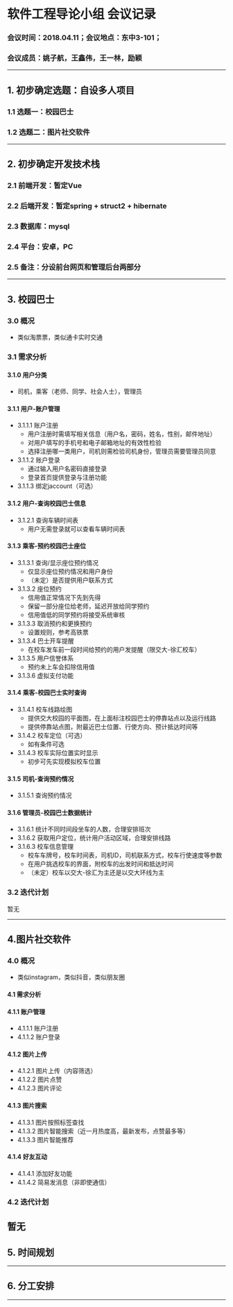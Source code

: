 # 软件工程导论小组 会议记录
### 会议时间：2018.04.11；会议地点：东中3-101；
### 会议成员：姚子航，王鑫伟，王一林，励颖
---

## 1. 初步确定选题：自设多人项目
### 1.1 选题一：校园巴士
### 1.2 选题二：图片社交软件
---

## 2. 初步确定开发技术栈
### 2.1 前端开发：暂定Vue
### 2.2 后端开发：暂定spring + struct2 + hibernate
### 2.3 数据库：mysql
### 2.4 平台：安卓，PC
### 2.5 备注：分设前台网页和管理后台两部分
---

## 3. 校园巴士
### 3.0 概况
- 类似淘票票，类似通卡实时交通

### 3.1 需求分析
#### 3.1.0 用户分类
- 司机，乘客（老师、同学、社会人士），管理员
#### 3.1.1 用户-账户管理
- 3.1.1.1 账户注册
    - 用户注册时需填写相关信息（用户名，密码，姓名，性别，邮件地址）
    - 对用户填写的手机号和电子邮箱地址的有效性检验
    - 选择注册哪一类用户，司机则需检验司机身份，管理员需要管理员同意
- 3.1.1.2 账户登录
    - 通过输入用户名密码直接登录
    - 登录首页提供登录与注册功能
- 3.1.1.3 绑定jaccount（可选）
#### 3.1.2 用户-查询校园巴士信息
- 3.1.2.1 查询车辆时间表
    - 用户无需登录就可以查看车辆时间表
#### 3.1.3 乘客-预约校园巴士座位
- 3.1.3.1 查询/显示座位预约情况
    - 仅显示座位预约情况和用户身份
    - （未定）是否提供用户联系方式
- 3.1.3.2 座位预约
    - 信用值正常情况下先到先得
    - 保留一部分座位给老师，延迟开放给同学预约
    - 信用值低的同学预约将接受系统审核
- 3.1.3.3 取消预约和更换预约
    - 设置规则，参考高铁票
- 3.1.3.4 巴士开车提醒
    - 在校车发车前一段时间给预约的用户发提醒（限交大-徐汇校车）
- 3.1.3.5 用户信誉体系
    - 预约未上车会扣除信用值
- 3.1.3.6 虚拟支付功能
#### 3.1.4 乘客-校园巴士实时查询
- 3.1.4.1 校车线路绘图
    - 提供交大校园的平面图，在上面标注校园巴士的停靠站点以及运行线路
    - 提供停靠站点图，附最近巴士位置、行使方向、预计抵达时间等
- 3.1.4.2 校车定位（可选）
    - 如有条件可选
- 3.1.4.3 校车实际位置实时显示
    - 初步可先实现模拟校车位置
#### 3.1.5 司机-查询预约情况
- 3.1.5.1 查询预约情况
#### 3.1.6 管理员-校园巴士数据统计
- 3.1.6.1 统计不同时间段坐车的人数，合理安排班次
- 3.1.6.2 获取用户定位，统计用户活动区域，合理安排线路
- 3.1.6.3 校车信息管理
    - 校车车牌号，校车时间表，司机ID，司机联系方式，校车行使速度等参数
    - 在用户挑选校车的界面，附校车的出发时间和抵达时间
    - （未定）校车以交大-徐汇为主还是以交大环线为主

### 3.2 迭代计划
暂无

---

## 4.图片社交软件
### 4.0 概况
- 类似instagram，类似抖音，类似朋友圈

#### 4.1 需求分析
#### 4.1.1 账户管理
- 4.1.1.1 账户注册
- 4.1.1.2 账户登录
#### 4.1.2 图片上传
- 4.1.2.1 图片上传（内容筛选）
- 4.1.2.2 图片点赞
- 4.1.2.3 图片评论
#### 4.1.3 图片搜索
- 4.1.3.1 图片按照标签查找
- 4.1.3.2 图片智能搜索（近一月热度高，最新发布，点赞最多等）
- 4.1.3.3 图片智能推荐
#### 4.1.4 好友互动
- 4.1.4.1 添加好友功能
- 4.1.4.2 简易发消息（非即使通信）

### 4.2 迭代计划
暂无
---

## 5. 时间规划

---

## 6. 分工安排

---
